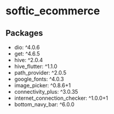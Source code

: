 # softic_ecommerce
## Packages

- dio: ^4.0.6
- get: ^4.6.5
- hive: ^2.0.4
- hive_flutter: ^1.1.0
- path_provider: ^2.0.5
- google_fonts: ^4.0.3
- image_picker: ^0.8.6+1
- connectivity_plus: ^3.0.35
- internet_connection_checker: ^1.0.0+1
- bottom_navy_bar: ^6.0.0
